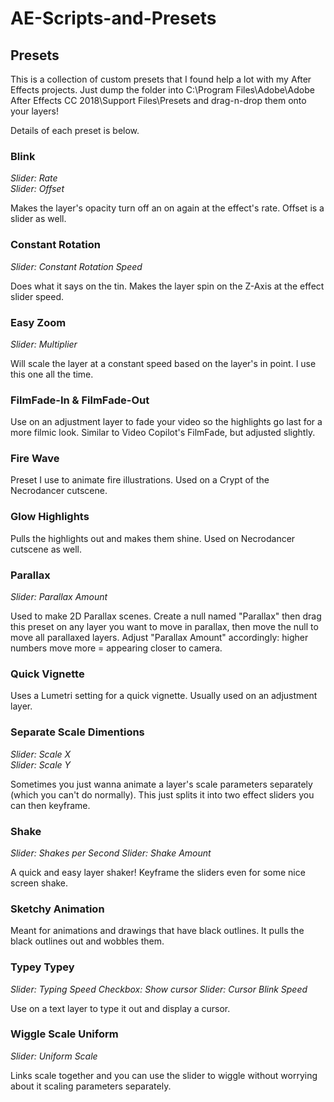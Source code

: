 # AE-Scripts-and-Presets

## Presets

This is a collection of custom presets that I found help a lot with my After Effects projects.  Just dump the folder into C:\Program Files\Adobe\Adobe After Effects CC 2018\Support Files\Presets and drag-n-drop them onto your layers!

Details of each preset is below.

### Blink

_Slider: Rate_  
_Slider: Offset_  

Makes the layer's opacity turn off an on again at the effect's rate.  Offset is a slider as well.

### Constant Rotation

_Slider: Constant Rotation Speed_  

Does what it says on the tin.  Makes the layer spin on the Z-Axis at the effect slider speed.

### Easy Zoom

_Slider: Multiplier_  

Will scale the layer at a constant speed based on the layer's in point.  I use this one all the time.

### FilmFade-In & FilmFade-Out

Use on an adjustment layer to fade your video so the highlights go last for a more filmic look.  Similar to Video Copilot's FilmFade, but adjusted slightly.

### Fire Wave

Preset I use to animate fire illustrations.  Used on a Crypt of the Necrodancer cutscene.

### Glow Highlights

Pulls the highlights out and makes them shine.  Used on Necrodancer cutscene as well.

### Parallax

_Slider: Parallax Amount_  

Used to make 2D Parallax scenes.  Create a null named "Parallax" then drag this preset on any layer you want to move in parallax, then move the null to move all parallaxed layers.  Adjust "Parallax Amount" accordingly: higher numbers move more = appearing closer to camera.

### Quick Vignette

Uses a Lumetri setting for a quick vignette.  Usually used on an adjustment layer.

### Separate Scale Dimentions

_Slider: Scale X_  
_Slider: Scale Y_

Sometimes you just wanna animate a layer's scale parameters separately (which you can't do normally).  This just splits it into two effect sliders you can then keyframe.

### Shake

_Slider: Shakes per Second_
_Slider: Shake Amount_

A quick and easy layer shaker!  Keyframe the sliders even for some nice screen shake.

### Sketchy Animation

Meant for animations and drawings that have black outlines.  It pulls the black outlines out and wobbles them.

### Typey Typey

_Slider: Typing Speed_
_Checkbox: Show cursor_
_Slider: Cursor Blink Speed_

Use on a text layer to type it out and display a cursor.

### Wiggle Scale Uniform

_Slider: Uniform Scale_

Links scale together and you can use the slider to wiggle without worrying about it scaling parameters separately.